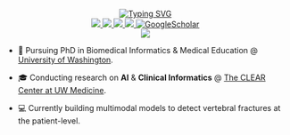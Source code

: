 <p align="center">
<a href="https://github.com/brian-cy-chang">
    <img src="https://readme-typing-svg.demolab.com?font=Georgia&size=18&duration=2000&pause=100&multiline=true&width=500&height=80&lines=Brian+Chang;Researcher+%7C+PhD+Student+%7C+AI+Scientist;Clinical+Informatics+%7C+Predictive+Models" alt="Typing SVG" />
</a>
<br/>

<a href="https://brianchang.netlify.app/">
    <img src="https://img.shields.io/badge/Website-brianchang.app-red?style=flat-square">
</a>  
<a href="https://brianchang.netlify.app/uploads/resume.pdf](https://brianchang.netlify.app/uploads/resume.pdf">
    <img src="https://img.shields.io/badge/PDF-CV-red?style=flat-square&logo=adobe">
</a>  
<a href="https://www.linkedin.com/in/briancychang/">
    <img src="https://img.shields.io/badge/-Linkedin-blue?style=flat-square&logo=linkedin">
</a>
<a href="mailto:bchang9205@gmail.com">
    <img src="https://img.shields.io/badge/-Email-red?style=flat-square&logo=gmail&logoColor=white">
</a>
<a href='https://scholar.google.com/citations?user=qN4OLSoAAAAJ&hl=en' target="_blank">
    <img alt='GoogleScholar' src='https://img.shields.io/badge/Scholar-100000?style=flat&logo=GoogleScholar&logoColor=white&&color=0181FF'>
</a>

<br/> 

<a href="https://github.com/brian-cy-chang">
    <img src="https://github-stats-alpha.vercel.app/api?username=brian-cy-chang&cc=22272e&tc=37BCF6&ic=fff&bc=0000">
</a>

</p>

* 📖 Pursuing PhD in Biomedical Informatics & Medical Education @ [University of Washington](https://bime.uw.edu/). 

* 🎓 Conducting research on **AI** & **Clinical Informatics** @ [The CLEAR Center at UW Medicine](https://theclearcenter.org/).

* 💻 Currently building multimodal models to detect vertebral fractures at the patient-level.

<!--
**brian-cy-chang/brian-cy-chang** is a ✨ _special_ ✨ repository because its `README.md` (this file) appears on your GitHub profile.

Here are some ideas to get you started:

- 🔭 I’m currently working on ...
- 🌱 I’m currently learning ...
- 👯 I’m looking to collaborate on ...
- 🤔 I’m looking for help with ...
- 💬 Ask me about ...
- 📫 How to reach me: ...
- 😄 Pronouns: ...
- ⚡ Fun fact: ...
-->
